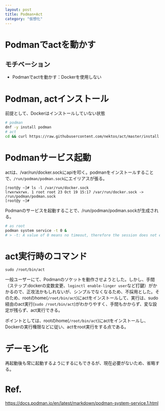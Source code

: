```yaml
---
layout: post
title: Podman+Act
category: "仮想化"
---
```


# Podmanでactを動かす

## モチベーション

- Podmanでactを動かす：Dockerを使用しない

# Podman, actインストール

前提として、Dockerはインストールしていない状態

```sh
# podman
dnf -y install podman
# act
cd && curl https://raw.githubusercontent.com/nektos/act/master/install.sh | sudo bash
```

# Podmanサービス起動

actは、/var/run/docker.sockにapiを叩く。podmanをインストールすることで、`/run/podman/podman.sock`にエイリアスが張る。

```
[root@y ~]# ls -l /var/run/docker.sock
lrwxrwxrwx. 1 root root 23 Oct 19 15:17 /var/run/docker.sock -> /run/podman/podman.sock
[root@y ~]# 
```

Podmanのサービスを起動することで、/run/podman/podman.sockが生成される。

```sh
# as root
podman system service -t 0 &
# > -t: A value of 0 means no timeout, therefore the session does not expire.
```

# act実行時のコマンド

`sudo /root/bin/act`

一般ユーザーにて、Podmanのソケットを動作させようとした。しかし、手間（ステップ:dockerの変数変更、`loginctl enable-linger user`など打鍵）がかかるので、正攻法かもしれないが、シンプルでなくなるため、不採用とした。そのため、rootのhome(`/root/bin/act`)にactをインストールして、実行は、sudo経由のact実行(`sudo /root/bin/act`)がわかりやすく、手間もかからず、変な設定が残らず、act実行できる。

ポイントとしては、rootのhome(`/root/bin/act`)にactをインストールし、Dockerの実行権限などに従い、actをroot実行をする点である。

# デーモン化

再起動後も常に起動するようにするにもできるが、現在必要がないため、省略する。

# Ref.

<https://docs.podman.io/en/latest/markdown/podman-system-service.1.html>
